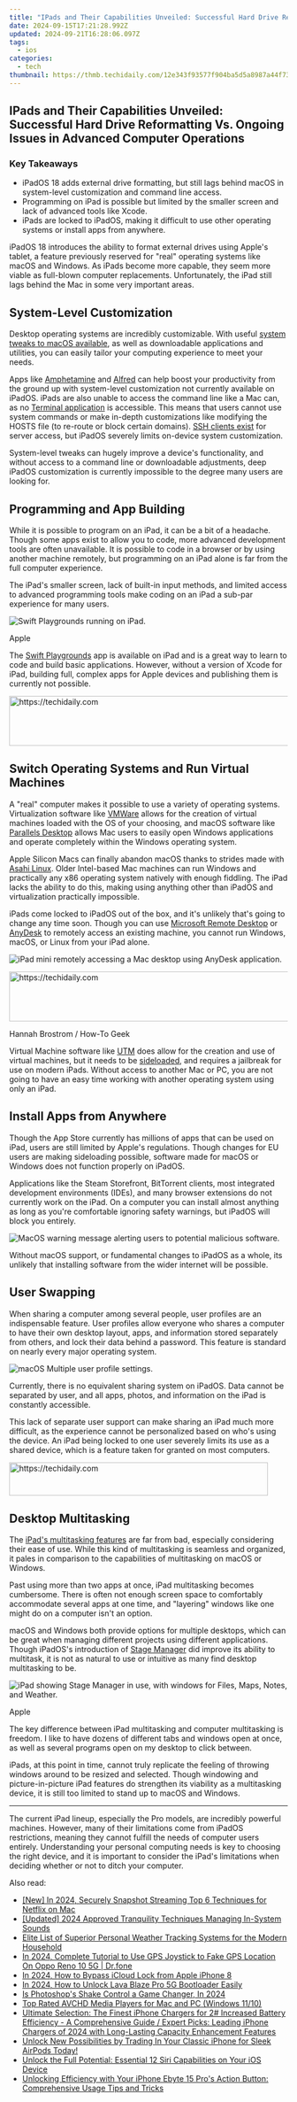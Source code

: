 ```yaml
---
title: "IPads and Their Capabilities Unveiled: Successful Hard Drive Reformatting Vs. Ongoing Issues in Advanced Computer Operations"
date: 2024-09-15T17:21:28.992Z
updated: 2024-09-21T16:28:06.097Z
tags:
  - ios
categories:
  - tech
thumbnail: https://thmb.techidaily.com/12e343f93577f904ba5d5a8987a44f73ad92d686083b4e65611b76c354c55e2c.jpg
---
```


## IPads and Their Capabilities Unveiled: Successful Hard Drive Reformatting Vs. Ongoing Issues in Advanced Computer Operations

### Key Takeaways

* iPadOS 18 adds external drive formatting, but still lags behind macOS in system-level customization and command line access.
* Programming on iPad is possible but limited by the smaller screen and lack of advanced tools like Xcode.
* iPads are locked to iPadOS, making it difficult to use other operating systems or install apps from anywhere.

 iPadOS 18 introduces the ability to format external drives using Apple's tablet, a feature previously reserved for "real" operating systems like macOS and Windows. As iPads become more capable, they seem more viable as full-blown computer replacements. Unfortunately, the iPad still lags behind the Mac in some very important areas.

##  System-Level Customization

 Desktop operating systems are incredibly customizable. With useful [system tweaks to macOS available](https://change-location.techidaily.com/in-2024-ways-to-trade-pokemon-go-from-far-away-on-samsung-galaxy-f15-5g-drfone-by-drfone-virtual-android/), as well as downloadable applications and utilities, you can easily tailor your computing experience to meet your needs.

 Apps like [Amphetamine](https://apps.apple.com/us/app/amphetamine/id937984704?mt=12) and [Alfred](https://www.alfredapp.com/) can help boost your productivity from the ground up with system-level customization not currently available on iPadOS. iPads are also unable to access the command line like a Mac can, as no [Terminal application](https://bypass-frp.techidaily.com/in-2024-how-to-bypass-frp-from-vivo-s17-by-drfone-android/) is accessible. This means that users cannot use system commands or make in-depth customizations like modifying the HOSTS file (to re-route or block certain domains). [SSH clients exist](https://howto.techidaily.com/4-ways-to-fix-android-blue-screen-of-death-on-realme-note-50-drfone-by-drfone-fix-android-problems-fix-android-problems/) for server access, but iPadOS severely limits on-device system customization.

 System-level tweaks can hugely improve a device's functionality, and without access to a command line or downloadable adjustments, deep iPadOS customization is currently impossible to the degree many users are looking for.

##  Programming and App Building

 While it is possible to program on an iPad, it can be a bit of a headache. Though some apps exist to allow you to code, more advanced development tools are often unavailable. It is possible to code in a browser or by using another machine remotely, but programming on an iPad alone is far from the full computer experience.

 The iPad's smaller screen, lack of built-in input methods, and limited access to advanced programming tools make coding on an iPad a sub-par experience for many users.

![Swift Playgrounds running on iPad.](https://static1.howtogeekimages.com/wordpress/wp-content/uploads/2024/07/screen-learn-explore-large_2x.jpeg) 

Apple

 The [Swift Playgrounds](https://www.apple.com/swift/playgrounds/) app is available on iPad and is a great way to learn to code and build basic applications. However, without a version of Xcode for iPad, building full, complex apps for Apple devices and publishing them is currently not possible.

<!-- affiliate ads begin -->
<a href="https://ephamedtechinc.pxf.io/c/5597632/2137225/26400" target="_top" id="2137225">
  <img src="//a.impactradius-go.com/display-ad/26400-2137225" border="0" alt="https://techidaily.com" width="728" height="90"/>
</a>
<img height="0" width="0" src="https://ephamedtechinc.pxf.io/i/5597632/2137225/26400" style="position:absolute;visibility:hidden;" border="0" />
<!-- affiliate ads end -->

##  Switch Operating Systems and Run Virtual Machines

 A "real" computer makes it possible to use a variety of operating systems. Virtualization software like [VMWare](https://www.vmware.com) allows for the creation of virtual machines loaded with the OS of your choosing, and macOS software like [Parallels Desktop](https://screen-mirror.techidaily.com/in-2024-how-to-cast-oneplus-11r-screen-to-pc-using-wifi-drfone-by-drfone-android/) allows Mac users to easily open Windows applications and operate completely within the Windows operating system.

 Apple Silicon Macs can finally abandon macOS thanks to strides made with [Asahi Linux](https://asahilinux.org/about/). Older Intel-based Mac machines can run Windows and practically any x86 operating system natively with enough fiddling. The iPad lacks the ability to do this, making using anything other than iPadOS and virtualization practically impossible.

 iPads come locked to iPadOS out of the box, and it's unlikely that's going to change any time soon. Though you can use [Microsoft Remote Desktop](https://apps.apple.com/us/app/microsoft-remote-desktop/id1295203466?mt=12) or [AnyDesk](https://anydesk.com/en) to remotely access an existing machine, you cannot run Windows, macOS, or Linux from your iPad alone.

![iPad mini remotely accessing a Mac desktop using AnyDesk application.](https://static1.howtogeekimages.com/wordpress/wp-content/uploads/2024/07/img_4835.jpeg) 

<!-- affiliate ads begin -->
<a href="https://unicoeye.pxf.io/c/5597632/2134246/18498" target="_top" id="2134246">
  <img src="//a.impactradius-go.com/display-ad/18498-2134246" border="0" alt="https://techidaily.com" width="728" height="90"/>
</a>
<img height="0" width="0" src="https://unicoeye.pxf.io/i/5597632/2134246/18498" style="position:absolute;visibility:hidden;" border="0" />
<!-- affiliate ads end -->

Hannah Brostrom / How-To Geek

 Virtual Machine software like [UTM](https://mac.getutm.app/gallery/) does allow for the creation and use of virtual machines, but it needs to be [sideloaded](https://tech-haven.techidaily.com/navigating-nuance-the-human-advantage-over-bots/), and requires a jailbreak for use on modern iPads. Without access to another Mac or PC, you are not going to have an easy time working with another operating system using only an iPad.

##  Install Apps from Anywhere

 Though the App Store currently has millions of apps that can be used on iPad, users are still limited by Apple's regulations. Though changes for EU users are making sideloading possible, software made for macOS or Windows does not function properly on iPadOS.

 Applications like the Steam Storefront, BitTorrent clients, most integrated development environments (IDEs), and many browser extensions do not currently work on the iPad. On a computer you can install almost anything as long as you're comfortable ignoring safety warnings, but iPadOS will block you entirely.

![MacOS warning message alerting users to potential malicious software.](https://static1.howtogeekimages.com/wordpress/wp-content/uploads/2024/07/applesamplesoftware.png) 

 Without macOS support, or fundamental changes to iPadOS as a whole, its unlikely that installing software from the wider internet will be possible.

##  User Swapping

 When sharing a computer among several people, user profiles are an indispensable feature. User profiles allow everyone who shares a computer to have their own desktop layout, apps, and information stored separately from others, and lock their data behind a password. This feature is standard on nearly every major operating system.

![macOS Multiple user profile settings.](https://static1.howtogeekimages.com/wordpress/wp-content/uploads/2024/07/7b328e1de977b5cf3e3a5488b5561a12-2.png) 

 Currently, there is no equivalent sharing system on iPadOS. Data cannot be separated by user, and all apps, photos, and information on the iPad is constantly accessible.

 This lack of separate user support can make sharing an iPad much more difficult, as the experience cannot be personalized based on who's using the device. An iPad being locked to one user severely limits its use as a shared device, which is a feature taken for granted on most computers.

<!-- affiliate ads begin -->
<a href="https://bluettius.sjv.io/c/5597632/2139110/17108" target="_top" id="2139110">
  <img src="//a.impactradius-go.com/display-ad/17108-2139110" border="0" alt="https://techidaily.com" width="468" height="60"/>
</a>
<img height="0" width="0" src="https://bluettius.sjv.io/i/5597632/2139110/17108" style="position:absolute;visibility:hidden;" border="0" />
<!-- affiliate ads end -->

##  Desktop Multitasking

 The [iPad's multitasking features](https://video-capture.techidaily.com/unwind-and-capture-your-games-in-peace-for-2024/) are far from bad, especially considering their ease of use. While this kind of multitasking is seamless and organized, it pales in comparison to the capabilities of multitasking on macOS or Windows.

 Past using more than two apps at once, iPad multitasking becomes cumbersome. There is often not enough screen space to comfortably accommodate several apps at one time, and "layering" windows like one might do on a computer isn't an option.

 macOS and Windows both provide options for multiple desktops, which can be great when managing different projects using different applications. Though iPadOS's introduction of [Stage Manager](https://extra-skills.techidaily.com/new-instilling-illusions-blur-wonders-in-adobes-visual-staging-tools/) did improve its ability to multitask, it is not as natural to use or intuitive as many find desktop multitasking to be.

![iPad showing Stage Manager in use, with windows for Files, Maps, Notes, and Weather.](https://static1.howtogeekimages.com/wordpress/wp-content/uploads/2024/07/c12c8eed56d20e9419d473efb62bfb38.png) 

Apple

 The key difference between iPad multitasking and computer multitasking is freedom. I like to have dozens of different tabs and windows open at once, as well as several programs open on my desktop to click between.

 iPads, at this point in time, cannot truly replicate the feeling of throwing windows around to be resized and selected. Though windowing and picture-in-picture iPad features do strengthen its viability as a multitasking device, it is still too limited to stand up to macOS and Windows.

---

 The current iPad lineup, especially the Pro models, are incredibly powerful machines. However, many of their limitations come from iPadOS restrictions, meaning they cannot fulfill the needs of computer users entirely. Understanding your personal computing needs is key to choosing the right device, and it is important to consider the iPad's limitations when deciding whether or not to ditch your computer.

<ins class="adsbygoogle"
     style="display:block"
     data-ad-format="autorelaxed"
     data-ad-client="ca-pub-7571918770474297"
     data-ad-slot="1223367746"></ins>

<ins class="adsbygoogle"
     style="display:block"
     data-ad-client="ca-pub-7571918770474297"
     data-ad-slot="8358498916"
     data-ad-format="auto"
     data-full-width-responsive="true"></ins>

<span class="atpl-alsoreadstyle">Also read:</span>
<div><ul>
<li><a href="https://on-screen-recording.techidaily.com/new-in-2024-securely-snapshot-streaming-top-6-techniques-for-netflix-on-mac/"><u>[New] In 2024, Securely Snapshot Streaming Top 6 Techniques for Netflix on Mac</u></a></li>
<li><a href="https://article-files.techidaily.com/updated-2024-approved-tranquility-techniques-managing-in-system-sounds/"><u>[Updated] 2024 Approved Tranquility Techniques Managing In-System Sounds</u></a></li>
<li><a href="https://buynow-reviews.techidaily.com/elite-list-of-superior-personal-weather-tracking-systems-for-the-modern-household/"><u>Elite List of Superior Personal Weather Tracking Systems for the Modern Household</u></a></li>
<li><a href="https://review-topics.techidaily.com/in-2024-complete-tutorial-to-use-gps-joystick-to-fake-gps-location-on-oppo-reno-10-5g-drfone-by-drfone-virtual-android/"><u>In 2024, Complete Tutorial to Use GPS Joystick to Fake GPS Location On Oppo Reno 10 5G | Dr.fone</u></a></li>
<li><a href="https://activate-lock.techidaily.com/in-2024-how-to-bypass-icloud-lock-from-apple-iphone-8-by-drfone-ios/"><u>In 2024, How to Bypass iCloud Lock from Apple iPhone 8</u></a></li>
<li><a href="https://android-unlock.techidaily.com/in-2024-how-to-unlock-lava-blaze-pro-5g-bootloader-easily-by-drfone-android/"><u>In 2024, How to Unlock Lava Blaze Pro 5G Bootloader Easily</u></a></li>
<li><a href="https://fox-hovers.techidaily.com/is-photoshops-shake-control-a-game-changer-in-2024/"><u>Is Photoshop's Shake Control a Game Changer, In 2024</u></a></li>
<li><a href="https://blog-min.techidaily.com/top-rated-avchd-media-players-for-mac-and-pc-windows-1110/"><u>Top Rated AVCHD Media Players for Mac and PC (Windows 11/10)</u></a></li>
<li><a href="https://os-tips.techidaily.com/ultimate-selection-the-finest-iphone-chargers-for-2-increased-battery-efficiency-a-comprehensive-guide-expert-picks-leading-iphone-chargers-of-2024-with-lon20/"><u>Ultimate Selection: The Finest iPhone Chargers for 2# Increased Battery Efficiency - A Comprehensive Guide / Expert Picks: Leading iPhone Chargers of 2024 with Long-Lasting Capacity Enhancement Features</u></a></li>
<li><a href="https://os-tips.techidaily.com/unlock-new-possibilities-by-trading-in-your-classic-iphone-for-sleek-airpods-today/"><u>Unlock New Possibilities by Trading In Your Classic iPhone for Sleek AirPods Today!</u></a></li>
<li><a href="https://os-tips.techidaily.com/unlock-the-full-potential-essential-12-siri-capabilities-on-your-ios-device/"><u>Unlock the Full Potential: Essential 12 Siri Capabilities on Your iOS Device</u></a></li>
<li><a href="https://os-tips.techidaily.com/unlocking-efficiency-with-your-iphone-ebyte-15-pros-action-button-comprehensive-usage-tips-and-tricks/"><u>Unlocking Efficiency with Your iPhone Ebyte 15 Pro's Action Button: Comprehensive Usage Tips and Tricks</u></a></li>
</ul></div>

